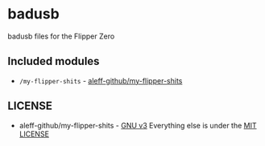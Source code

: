 # badusb
badusb files for the Flipper Zero

## Included modules
* `/my-flipper-shits` - [aleff-github/my-flipper-shits](https://github.com/aleff-github/my-flipper-shits/)

## LICENSE
* aleff-github/my-flipper-shits - [GNU v3](https://github.com/aleff-github/my-flipper-shits/blob/main/LICENCE)
Everything else is under the [MIT LICENSE](/LICENSE)
